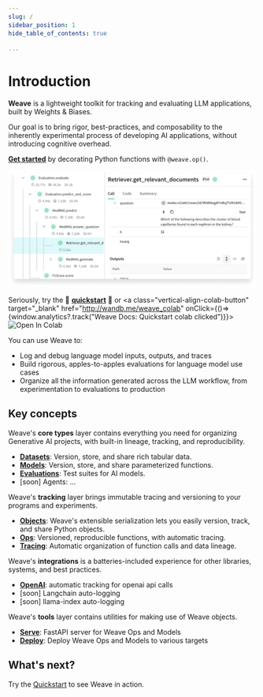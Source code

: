 ```yaml
---
slug: /
sidebar_position: 1
hide_table_of_contents: true

---
```


# Introduction

**Weave** is a lightweight toolkit for tracking and evaluating LLM applications, built by Weights & Biases.

Our goal is to bring rigor, best-practices, and composability to the inherently experimental process of developing AI applications, without introducing cognitive overhead.

**[Get started](/quickstart)** by decorating Python functions with `@weave.op()`. 

![Weave Hero](../static/img/weave-hero.png)

Seriously, try the 🍪 **[quickstart](/quickstart)** 🍪 or <a class="vertical-align-colab-button" target="_blank" href="http://wandb.me/weave_colab" onClick={()=>{window.analytics?.track("Weave Docs: Quickstart colab clicked")}}><img src="https://colab.research.google.com/assets/colab-badge.svg" alt="Open In Colab"/></a>

You can use Weave to:
- Log and debug language model inputs, outputs, and traces
- Build rigorous, apples-to-apples evaluations for language model use cases
- Organize all the information generated across the LLM workflow, from experimentation to evaluations to production


## Key concepts

Weave's **core types** layer contains everything you need for organizing Generative AI projects, with built-in lineage, tracking, and reproducibility.

  - **[Datasets](/guides/core-types/datasets)**: Version, store, and share rich tabular data.
  - **[Models](/guides/core-types/models)**: Version, store, and share parameterized functions.
  - **[Evaluations](/guides/core-types/evaluations)**: Test suites for AI models.
  - [soon] Agents: ...

Weave's **tracking** layer brings immutable tracing and versioning to your programs and experiments.

  - **[Objects](/guides/tracking/objects)**: Weave's extensible serialization lets you easily version, track, and share Python objects.
  - **[Ops](/guides/tracking/ops)**: Versioned, reproducible functions, with automatic tracing.
  - **[Tracing](/guides/tracking/tracing)**: Automatic organization of function calls and data lineage.

Weave's **integrations** is a batteries-included experience for other libraries, systems, and best practices.

  - **[OpenAI](/guides/integrations/openai)**: automatic tracking for openai api calls
  - [soon] Langchain auto-logging
  - [soon] llama-index auto-logging

Weave's **tools** layer contains utilities for making use of Weave objects.
  
  - **[Serve](/guides/tools/serve)**: FastAPI server for Weave Ops and Models
  - **[Deploy](/guides/tools/deploy)**: Deploy Weave Ops and Models to various targets




## What's next?

Try the [Quickstart](/quickstart) to see Weave in action.

